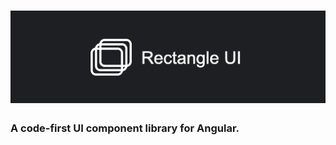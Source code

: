 <h1 align="center">
    <a href="https://rectangle.jhuang.ca/" target="_blank">
        <img src="https://raw.githubusercontent.com/jarretthuang/rectangle-ui/main/projects/demo/public/logo-with-text.png" alt=""  />
    </a>
</h1>

### A code-first UI component library for Angular.
